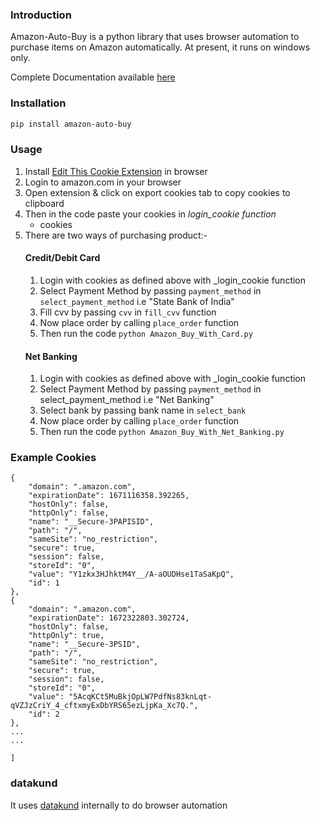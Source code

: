 ### Introduction
Amazon-Auto-Buy is a python library that uses browser automation to purchase items on Amazon automatically. 
At present, it runs on windows only.

Complete Documentation available [here](https://amazon-api.datakund.com/en/latest/)

### Installation

```sh
pip install amazon-auto-buy
```

### Usage
1. Install [Edit This Cookie Extension](https://chrome.google.com/webstore/detail/editthiscookie/fngmhnnpilhplaeedifhccceomclgfbg?hl=en) in browser
2. Login to amazon.com in your browser
3. Open extension & click on export cookies tab to copy cookies to clipboard
4. Then in the code paste your cookies in _login_cookie function_
   * cookies
5. There are two ways of purchasing product:-
   #### Credit/Debit Card
   1. Login with cookies as defined above with _login_cookie function
   2. Select Payment Method by passing ``payment_method`` in ``select_payment_method`` i.e "State Bank of India"
   3. Fill cvv by passing ``cvv`` in ``fill_cvv`` function
   4. Now place order by calling ``place_order`` function
   5. Then run the code ```python Amazon_Buy_With_Card.py```
   #### Net Banking
   1. Login with cookies as defined above with _login_cookie function
   2. Select Payment Method by passing ``payment_method`` in select_payment_method i.e "Net Banking"
   3. Select bank by passing bank name in ``select_bank``
   4. Now place order by calling ``place_order`` function
   5. Then run the code ```python Amazon_Buy_With_Net_Banking.py```

### Example Cookies
```[
{
    "domain": ".amazon.com",
    "expirationDate": 1671116358.392265,
    "hostOnly": false,
    "httpOnly": false,
    "name": "__Secure-3PAPISID",
    "path": "/",
    "sameSite": "no_restriction",
    "secure": true,
    "session": false,
    "storeId": "0",
    "value": "Y1zkx3HJhktM4Y__/A-aOUDHse1TaSaKpQ",
    "id": 1
},
{
    "domain": ".amazon.com",
    "expirationDate": 1672322803.302724,
    "hostOnly": false,
    "httpOnly": true,
    "name": "__Secure-3PSID",
    "path": "/",
    "sameSite": "no_restriction",
    "secure": true,
    "session": false,
    "storeId": "0",
    "value": "5AcqKCt5MuBkjOpLW7PdfNs83knLqt-qVZJzCriY_4_cftxmyExDbYRS65ezLjpKa_Xc7Q.",
    "id": 2
},
...
...

]
```

### datakund
It uses [datakund](https://pypi.org/project/datakund/) internally to do browser automation
